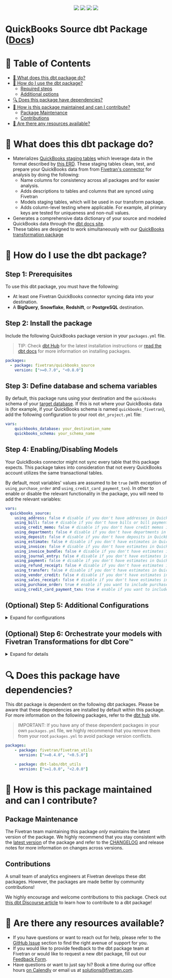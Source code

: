 <p align="center">
    <a alt="License"
        href="https://github.com/fivetran/dbt_netsuite_source/blob/main/LICENSE">
        <img src="https://img.shields.io/badge/License-Apache%202.0-blue.svg" /></a>
    <a alt="dbt-core">
        <img src="https://img.shields.io/badge/dbt_Core™_version->=1.3.0_<2.0.0-orange.svg" /></a>
    <a alt="Maintained?">
        <img src="https://img.shields.io/badge/Maintained%3F-yes-green.svg" /></a>
    <a alt="PRs">
        <img src="https://img.shields.io/badge/Contributions-welcome-blueviolet" /></a>
</p>

# QuickBooks Source dbt Package ([Docs](https://fivetran.github.io/dbt_quickbooks_source/))

# 📖 Table of Contents 
- [📣 What does this dbt package do?](https://github.com/fivetran/dbt_quickbooks_source/#-what-does-this-dbt-package-do)
- [🎯 How do I use the dbt package?](https://github.com/fivetran/dbt_quickbooks_source/#-how-do-i-use-the-dbt-package) 
    - [Required steps](https://github.com/fivetran/dbt_quickbooks_source/#step-1-prerequisites)
    - [Additional options](https://github.com/fivetran/dbt_quickbooks_source/#optional-step-5-additional-configurations)
- [🔍 Does this package have dependencies?](https://github.com/fivetran/dbt_quickbooks_source/#-does-this-package-have-dependencies)
- [🙌 How is this package maintained and can I contribute?](https://github.com/fivetran/dbt_quickbooks_source/#-how-is-this-package-maintained-and-can-i-contribute)
    - [Package Maintenance](https://github.com/fivetran/dbt_quickbooks_source/#package-maintenance)
    - [Contributions](https://github.com/fivetran/dbt_quickbooks_source/#contributions)
- [🏪 Are there any resources available?](https://github.com/fivetran/dbt_quickbooks_source/#-are-there-any-resources-available)

# 📣 What does this dbt package do?
- Materializes [QuickBooks staging tables](https://fivetran.github.io/dbt_quickbooks_source/#!/overview/quickbooks_source/models/?g_v=1&g_e=seeds) which leverage data in the format described by [this ERD](https://fivetran.com/docs/applications/quickbooks#schemainformation). These staging tables clean, test, and prepare your QuickBooks data from
from [Fivetran's connector](https://fivetran.com/docs/applications/quickbooks) for analysis by doing the following:
    - Name columns for consistency across all packages and for easier analysis.
    - Adds descriptions to tables and columns that are synced using Fivetran
    - Models staging tables, which will be used in our transform package.
    - Adds column-level testing where applicable. For example, all primary keys are tested for uniqueness and non-null values. 
- Generates a comprehensive data dictionary of your source and modeled QuickBooks data through the [dbt docs site](https://fivetran.github.io/dbt_quickbooks_source/).
- These tables are designed to work simultaneously with our [QuickBooks transformation package](https://github.com/fivetran/dbt_quickbooks/)

# 🎯 How do I use the dbt package?
## Step 1: Prerequisites
To use this dbt package, you must have the following:

- At least one Fivetran QuickBooks connector syncing data into your destination.
- A **BigQuery**, **Snowflake**, **Redshift**, or **PostgreSQL** destination.

## Step 2: Install the package
Include the following QuickBooks package version in your `packages.yml` file.
> TIP: Check [dbt Hub](https://hub.getdbt.com/) for the latest installation instructions or [read the dbt docs](https://docs.getdbt.com/docs/package-management) for more information on installing packages.

```yaml
packages:
  - package: fivetran/quickbooks_source
    version: [">=0.7.0", "<0.8.0"]
```

## Step 3: Define database and schema variables
By default, this package runs using your destination and the `quickbooks` schema of your [target database](https://docs.getdbt.com/docs/running-a-dbt-project/using-the-command-line-interface/configure-your-profile). If this is not where your QuickBooks data is (for example, if your QuickBooks schema is named `quickbooks_fivetran`), add the following configuration to your root `dbt_project.yml` file:

```yml
vars:
    quickbooks_database: your_destination_name
    quickbooks_schema: your_schema_name 
```

## Step 4: Enabling/Disabling Models 
Your QuickBooks connector might not sync every table that this package expects. This package takes into consideration that not every QuickBooks account utilizes the same transactional tables.

By default, most variables' values are assumed to be `true` (with exception of  `using_purchase_order` and `using_credit_card_payment_txn`). In other to enable or disable the relevant functionality in the package, you will need to add the relevant variables:

```yml
vars:
  quickbooks_source:
    using_address: false # disable if you don't have addresses in QuickBooks
    using_bill: false # disable if you don't have bills or bill payments in QuickBooks
    using_credit_memo: false # disable if you don't have credit memos in QuickBooks
    using_department: false # disable if you don't have departments in QuickBooks
    using_deposit: false # disable if you don't have deposits in QuickBooks
    using_estimate: false # disable if you don't have estimates in QuickBooks
    using_invoice: false # disable if you don't have estimates in QuickBooks
    using_invoice_bundle: false # disable if you don't have estimates in QuickBooks
    using_journal_entry: false # disable if you don't have estimates in QuickBooks
    using_payment: false # disable if you don't have estimates in QuickBooks
    using_refund_receipt: false # disable if you don't have estimates in QuickBooks
    using_transfer: false # disable if you don't have estimates in QuickBooks
    using_vendor_credit: false # disable if you don't have estimates in QuickBooks
    using_sales_receipt: false # disable if you don't have estimates in QuickBooks
    using_purchase_order: true # enable if you want to include purchase orders in your staging models
    using_credit_card_payment_txn: true # enable if you want to include credit card payment transactions in your staging models
``` 

## (Optional) Step 5: Additional Configurations
<details><summary>Expand for configurations</summary>

### Unioning Multiple QuickBooks Connectors 
If you have multiple QuickBooks connectors in Fivetran and would like to use this package on all of them simultaneously, we have provided functionality to do so. The package will union all of the data together and pass the unioned table into the transformations. You will be able to see which source it came from in the `source_relation` column of each model. To use this functionality, you will need to set either the `quickbooks_union_schemas` or `quickbooks_union_databases` variables:

```yml
# dbt_project.yml

...
config-version: 2

vars:
    quickbooks_union_schemas: ['quickbooks_usa','quickbooks_canada'] # use this if the data is in different schemas/datasets of the same database/project
    quickbooks_union_databases: ['quickbooks_usa','quickbooks_canada'] # use this if the data is in different databases/projects but uses the same schema name
``` 

### Changing the Build Schema
By default this package will build the QuickBooks staging models within a schema titled (<target_schema> + `_quickbooks_staging`) in your target database. If this is not where you would like you QuickBooks staging data to be written to, add the following configuration to your `dbt_project.yml` file:

```yml
# dbt_project.yml

...
models:
    quickbooks_source:
        +schema: my_new_schema_name
```

### Change the source table references
If an individual source table has a different name than the package expects, add the table name as it appears in your destination to the respective variable:
> IMPORTANT: See this project's [`dbt_project.yml`](https://github.com/fivetran/dbt_quickbooks_source/blob/main/dbt_project.yml) variable declarations to see the expected names.
    
```yml
vars:
    quickbooks_<default_source_table_name>_identifier: your_table_name 
```
</details>

## (Optional) Step 6: Orchestrate your models with Fivetran Transformations for dbt Core™
<details><summary>Expand for details</summary>
<br>

Fivetran offers the ability for you to orchestrate your dbt project through [Fivetran Transformations for dbt Core™](https://fivetran.com/docs/transformations/dbt). Learn how to set up your project for orchestration through Fivetran in our [Transformations for dbt Core setup guides](https://fivetran.com/docs/transformations/dbt#setupguide).
</details>

# 🔍 Does this package have dependencies?
This dbt package is dependent on the following dbt packages. Please be aware that these dependencies are installed by default within this package. For more information on the following packages, refer to the [dbt hub](https://hub.getdbt.com/) site.
> IMPORTANT: If you have any of these dependent packages in your own `packages.yml` file, we highly recommend that you remove them from your root `packages.yml` to avoid package version conflicts.

```yml
packages:
    - package: fivetran/fivetran_utils
      version: [">=0.4.0", "<0.5.0"]

    - package: dbt-labs/dbt_utils
      version: [">=1.0.0", "<2.0.0"]
```

# 🙌 How is this package maintained and can I contribute?
## Package Maintenance
The Fivetran team maintaining this package _only_ maintains the latest version of the package. We highly recommend that you stay consistent with the [latest version](https://hub.getdbt.com/fivetran/quickbooks_source/latest/) of the package and refer to the [CHANGELOG](https://github.com/fivetran/dbt_quickbooks_source/blob/main/CHANGELOG.md) and release notes for more information on changes across versions.

## Contributions
A small team of analytics engineers at Fivetran develops these dbt packages. However, the packages are made better by community contributions! 

We highly encourage and welcome contributions to this package. Check out [this dbt Discourse article](https://discourse.getdbt.com/t/contributing-to-a-dbt-package/657) to learn how to contribute to a dbt package!

# 🏪 Are there any resources available?
- If you have questions or want to reach out for help, please refer to the [GitHub Issue](https://github.com/fivetran/dbt_quickbooks_source/issues/new/choose) section to find the right avenue of support for you.
- If you would like to provide feedback to the dbt package team at Fivetran or would like to request a new dbt package, fill out our [Feedback Form](https://www.surveymonkey.com/r/DQ7K7WW).
- Have questions or want to just say hi? Book a time during our office hours [on Calendly](https://calendly.com/fivetran-solutions-team/fivetran-solutions-team-office-hours) or email us at solutions@fivetran.com.